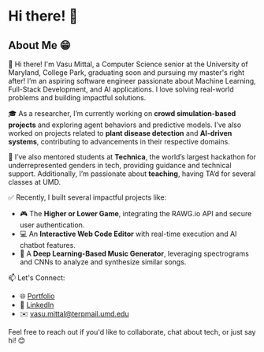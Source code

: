 # Hi there! 👋

## About Me 😁

👋 Hi there! I'm Vasu Mittal, a Computer Science senior at the University of Maryland, College Park, graduating soon and pursuing my master's right after! I’m an aspiring software engineer passionate about Machine Learning, Full-Stack Development, and AI applications. I love solving real-world problems and building impactful solutions.

🎓 As a researcher, I’m currently working on **crowd simulation-based projects** and exploring agent behaviors and predictive models. I’ve also worked on projects related to **plant disease detection** and **AI-driven systems**, contributing to advancements in their respective domains.

👔 I’ve also mentored students at **Technica**, the world’s largest hackathon for underrepresented genders in tech, providing guidance and technical support. Additionally, I’m passionate about **teaching**, having TA’d for several classes at UMD.

✅ Recently, I built several impactful projects like:
- 🎮 The **Higher or Lower Game**, integrating the RAWG.io API and secure user authentication.
- 💻 An **Interactive Web Code Editor** with real-time execution and AI chatbot features.
- 🎵 A **Deep Learning-Based Music Generator**, leveraging spectrograms and CNNs to analyze and synthesize similar songs.

📫 Let's Connect:
- 🌐 [Portfolio](https://portfolio-vasu-mittal.vercel.app/)
- 💼 [LinkedIn](https://linkedin.com/in/VasuMittal)
- ✉️ vasu.mittal@terpmail.umd.edu

Feel free to reach out if you'd like to collaborate, chat about tech, or just say hi! 😊

